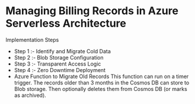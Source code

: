 # Managing Billing Records in Azure Serverless Architecture
Implementation Steps
- Step 1 :- Identify and Migrate Cold Data
- Step 2 :- Blob Storage Configuration
- Step 3 :- Transparent Access Logic
- Step 4 :- Zero Downtime Deployment
- Azure Function to Migrate Old Records
  This function can run on a timer trigger. The records older than 3 months in the Cosmos DB can store to Blob storage. Then optionally deletes them from Cosmos DB (or marks as archived).
